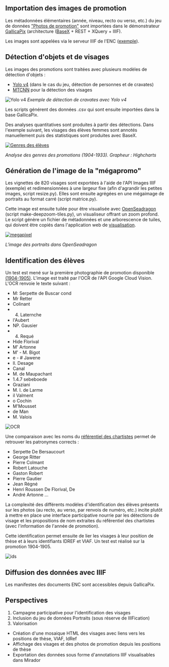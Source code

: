 ## Importation des images de promotion
Les métadonnées élémentaires (année, niveau, recto ou verso, etc.) du jeu de données ["Photos de promotion"](https://github.com/ademec/hackathon) sont importées dans le démonstrateur [GallicaPix](https://github.com/altomator/Image_Retrieval) (architecture ([BaseX](https://basex.org/) + REST + XQuery + IIIF). 

Les images sont appelées via le serveur IIIF de l'ENC ([exemple](https://iiif.chartes.psl.eu/images/encprom/encprom_1904-1905_2_1/encprom_1904-1905_2_1_1.jpg/full/full/0/default.jpg)). 

## Détection d'objets et de visages
Les images des promotions sont traitées avec plusieurs modèles de détection d'objets :
- [Yolo v4](https://github.com/kiyoshiiriemon/yolov4_darknet) (dans le cas du jeu, détection de personnes et de cravates)
- [MTCNN](https://github.com/jbrownlee/mtcnn) pour la détection des visages

![Yolo v4](https://github.com/ademec/Valda/blob/images/images/visuels/cravates.jpg)
*Exemple de détection de cravates avec Yolo v4*

Les scripts générent des données .csv qui sont ensuite importées dans la base GallicaPix.

Des analyses quantitatives sont produites à partir des détections. Dans l'exemple suivant, les visages des élèves femmes sont annotés manuellement puis des statistiques sont produites avec BaseX.

[![Genres des élèves](https://github.com/ademec/Valda/blob/images/images/visuels/genres.jpg)](https://altomator.github.io/Introduction_to_Deep_Learning-2-Face_Detection/ENC/Graphes/illustrations-genrees_an.htm)

*Analyse des genres des promotions (1904-1933). Grapheur : Highcharts*


## Génération de l'image de la "mégapromo"
Les vignettes de 820 visages sont exportées à l'aide de l'API Images IIIF (exemple) et redimensionnées à une largeur fixe (afin d'agrandir les petites images, script resize.py). Elles sont ensuite agrégées en une mégaimage de portraits au format carré (script matrice.py). 

Cette image est ensuite tuilée pour être visualisée avec [OpenSeadragon](https://openseadragon.github.io/docs/) (script make-deepzoom-tiles.py), un visualiseur offrant un zoom profond. Le script génère un fichier de métadonnées et une arborescence de tuiles, qui doivent être copiés dans l'application web de [visualisation](http://www.euklides.fr/blog/altomator/Megapixel/Visages-ENC.html).

[![megapixel](https://github.com/ademec/Valda/blob/images/images/visuels/mosaique.jpg)](http://www.euklides.fr/blog/altomator/Megapixel/Visages-ENC.html)

*L'image des portraits dans OpenSeadragon*


## Identification des élèves
Un test est mené sur la première photographie de promotion disponible [(1904-1905)](promotion). L'image est traité par l'OCR de l'API Google Cloud Vision. L'OCR renvoie le texte suivant :
- M: Serpette de Buscar cond 
- Mr Retter 
- Colinant 
- 4. Laternche 
- l'Aubert 
- NP. Gausier 
- 4. Requé 
- Hide Florival 
- M' Artonne
- M' - M. Bigot 
- e - # Jawene 
- ll. Desage 
- Canal 
- M. de Maupachant 
- 1.4.7 sebeboede 
- Graziani 
- M. I. de Larme 
- il Valment 
- o Cochin 
- M'Mousset 
- de Man 
- M. Valois

![OCR](https://github.com/ademec/Valda/blob/images/images/visuels/google.jpg)


Une comparaison avec les noms du [référentiel des chartistes](https://github.com/ademec/hackathon)  permet de retrouver les patronymes corrects :
- Serpette De Bersaucourt 
- George Ritter 
- Pierre Colmant 
- Robert Latouche 
- Gaston Robert 
- Pierre Gautier 
- Jean Régné 
- Henri Roussen De Florival, De 
- André Artonne ...


La complexité des différents modèles d'identification des élèves présents sur les photos (au recto, au verso, par renvois de numéro, etc.) incite plutôt à mettre en place une interface participative nourrie par les détections de visage et les propositions de nom extraites du référentiel des chartistes (avec l'information de l'année de promotion).

Cette identification permet ensuite de lier les visages à leur position de thèse et à leurs identifiants IDREF et VIAF. Un test est réalisé sur la promotion 1904-1905.

![ids](https://github.com/ademec/Valda/blob/images/images/visuels/identification.jpg)

## Diffusion des données avec IIIF
Les manifestes des documents ENC sont accessibles depuis GallicaPix.

## Perspectives
1. Campagne participative pour l'identification des visages
2. Inclusion du jeu de données Portraits (sous réserve de IIIFication)
3. Valorisation
- Création d'une mosaique HTML des visages avec liens vers les positions de thèse, VIAF, IdRef
- Affichage des visages et des photos de promotion depuis les positions de thèse
- Exportation des données sous forme d'annotations IIIF visualisables dans Mirador


